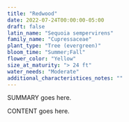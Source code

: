 ```yaml
---
title: "Redwood"
date: 2022-07-24T00:00:00-05:00
draft: false
latin_name: "Sequoia sempervirens"
family_name: "Cupressaceae"
plant_type: "Tree (evergreen)"
bloom_time: "Summer;Fall"
flower_color: "Yellow"
size_at_maturity: "> 24 ft"
water_needs: "Moderate"
additional_characteristices_notes: ""
---
```


SUMMARY goes here.

<!--more-->

CONTENT goes here.